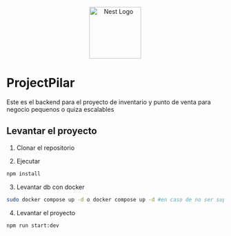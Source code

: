 <p align="center">
  <a href="http://nestjs.com/" target="blank"><img src="https://nestjs.com/img/logo-small.svg" width="120" alt="Nest Logo" /></a>
</p>

# ProjectPilar

Este es el backend para el proyecto de inventario y punto de venta para negocio pequenos o quiza escalables

## Levantar el proyecto

1. Clonar el repositorio

2. Ejecutar 

```bash
npm install
```

3. Levantar db con docker

```bash
sudo docker compose up -d o docker compose up -d #en caso de no ser super usuario
```

4. Levantar el proyecto

```bash
npm run start:dev
```
